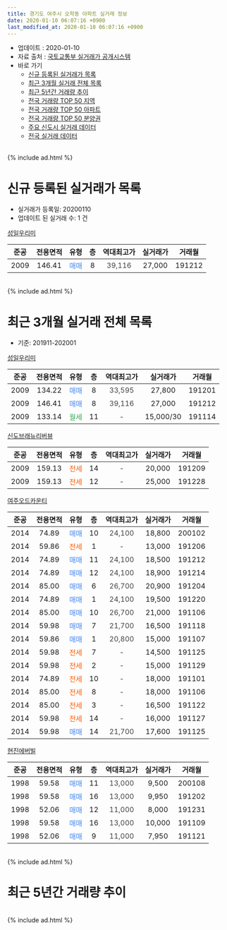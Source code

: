```yaml
---
title: 경기도 여주시 오학동 아파트 실거래 정보
date: 2020-01-10 06:07:16 +0900
last_modified_at: 2020-01-10 06:07:16 +0900
---
```


* 업데이트 : 2020-01-10
* 자료 출처 : [국토교통부 실거래가 공개시스템](http://rt.molit.go.kr)
* 바로 가기
    * [신규 등록된 실거래가 목록](#신규-등록된-실거래가-목록)
    * [최근 3개월 실거래 전체 목록](#최근-3개월-실거래-전체-목록)
    * [최근 5년간 거래량 추이](#최근-5년간-거래량-추이)
    * [전국 거래량 TOP 50 지역](https://inasie.github.io/apt-trade-info/최근-3개월-전국에서-가장-거래가-많이-발생한-지역)
    * [전국 거래량 TOP 50 아파트](https://inasie.github.io/apt-trade-info/최근-3개월-전국에서-가장-거래가-많이-발생한-아파트)
    * [전국 거래량 TOP 50 분양권](https://inasie.github.io/apt-trade-info/최근-3개월-전국에서-가장-거래가-많이-발생한-분양권)
    * [주요 신도시 실거래 데이터](https://inasie.github.io/apt-trade-info/주요-신도시)
    * [전국 실거래 데이터](https://inasie.github.io/apt-trade-info/전국)
<br>
{% include ad.html %}
<br>

# 신규 등록된 실거래가 목록
* 실거래가 등록일: 20200110
* 업데이트 된 실거래 수: 1 건


[성일우리미](https://search.naver.com/search.naver?query=%EA%B2%BD%EA%B8%B0%EB%8F%84+%EC%97%AC%EC%A3%BC%EC%8B%9C+%EC%98%A4%ED%95%99%EB%8F%99+%EC%84%B1%EC%9D%BC%EC%9A%B0%EB%A6%AC%EB%AF%B8)

|준공|전용면적|유형|층|역대최고가|실거래가|거래월|
|:---:|:---:|:---:|:---:|:---:|:---:|:---:|
|2009|146.41|<span style="color:#4285f3">매매</span>|8|<span style="color:#444444">39,116</span>|27,000|191212|


<br>
{% include ad.html %}
<br>

# 최근 3개월 실거래 전체 목록
* 기준: 201911-202001


[성일우리미](https://search.naver.com/search.naver?query=%EA%B2%BD%EA%B8%B0%EB%8F%84+%EC%97%AC%EC%A3%BC%EC%8B%9C+%EC%98%A4%ED%95%99%EB%8F%99+%EC%84%B1%EC%9D%BC%EC%9A%B0%EB%A6%AC%EB%AF%B8)

|준공|전용면적|유형|층|역대최고가|실거래가|거래월|
|:---:|:---:|:---:|:---:|:---:|:---:|:---:|
|2009|134.22|<span style="color:#4285f3">매매</span>|8|<span style="color:#444444">33,595</span>|27,800|191201|
|2009|146.41|<span style="color:#4285f3">매매</span>|8|<span style="color:#444444">39,116</span>|27,000|191212|
|2009|133.14|<span style="color:#34a853">월세</span>|11|<span style="color:#444444">-</span>|15,000/30|191114|

[신도브래뉴리버뷰](https://search.naver.com/search.naver?query=%EA%B2%BD%EA%B8%B0%EB%8F%84+%EC%97%AC%EC%A3%BC%EC%8B%9C+%EC%98%A4%ED%95%99%EB%8F%99+%EC%8B%A0%EB%8F%84%EB%B8%8C%EB%9E%98%EB%89%B4%EB%A6%AC%EB%B2%84%EB%B7%B0)

|준공|전용면적|유형|층|역대최고가|실거래가|거래월|
|:---:|:---:|:---:|:---:|:---:|:---:|:---:|
|2009|159.13|<span style="color:#ff5a00">전세</span>|14|<span style="color:#444444">-</span>|20,000|191209|
|2009|159.13|<span style="color:#ff5a00">전세</span>|12|<span style="color:#444444">-</span>|25,000|191228|

[여주오드카운티](https://search.naver.com/search.naver?query=%EA%B2%BD%EA%B8%B0%EB%8F%84+%EC%97%AC%EC%A3%BC%EC%8B%9C+%EC%98%A4%ED%95%99%EB%8F%99+%EC%97%AC%EC%A3%BC%EC%98%A4%EB%93%9C%EC%B9%B4%EC%9A%B4%ED%8B%B0)

|준공|전용면적|유형|층|역대최고가|실거래가|거래월|
|:---:|:---:|:---:|:---:|:---:|:---:|:---:|
|2014|74.89|<span style="color:#4285f3">매매</span>|10|<span style="color:#444444">24,100</span>|18,800|200102|
|2014|59.86|<span style="color:#ff5a00">전세</span>|1|<span style="color:#444444">-</span>|13,000|191206|
|2014|74.89|<span style="color:#4285f3">매매</span>|11|<span style="color:#444444">24,100</span>|18,500|191212|
|2014|74.89|<span style="color:#4285f3">매매</span>|12|<span style="color:#444444">24,100</span>|18,900|191214|
|2014|85.00|<span style="color:#4285f3">매매</span>|6|<span style="color:#444444">26,700</span>|20,900|191204|
|2014|74.89|<span style="color:#4285f3">매매</span>|1|<span style="color:#444444">24,100</span>|19,500|191220|
|2014|85.00|<span style="color:#4285f3">매매</span>|10|<span style="color:#444444">26,700</span>|21,000|191106|
|2014|59.98|<span style="color:#4285f3">매매</span>|7|<span style="color:#444444">21,700</span>|16,500|191118|
|2014|59.86|<span style="color:#4285f3">매매</span>|1|<span style="color:#444444">20,800</span>|15,000|191107|
|2014|59.98|<span style="color:#ff5a00">전세</span>|7|<span style="color:#444444">-</span>|14,500|191125|
|2014|59.98|<span style="color:#ff5a00">전세</span>|2|<span style="color:#444444">-</span>|15,000|191129|
|2014|74.89|<span style="color:#ff5a00">전세</span>|10|<span style="color:#444444">-</span>|18,000|191101|
|2014|85.00|<span style="color:#ff5a00">전세</span>|8|<span style="color:#444444">-</span>|18,000|191106|
|2014|85.00|<span style="color:#ff5a00">전세</span>|3|<span style="color:#444444">-</span>|16,500|191122|
|2014|59.98|<span style="color:#ff5a00">전세</span>|14|<span style="color:#444444">-</span>|16,000|191127|
|2014|59.98|<span style="color:#4285f3">매매</span>|14|<span style="color:#444444">21,700</span>|17,600|191125|

[현진에버빌](https://search.naver.com/search.naver?query=%EA%B2%BD%EA%B8%B0%EB%8F%84+%EC%97%AC%EC%A3%BC%EC%8B%9C+%EC%98%A4%ED%95%99%EB%8F%99+%ED%98%84%EC%A7%84%EC%97%90%EB%B2%84%EB%B9%8C)

|준공|전용면적|유형|층|역대최고가|실거래가|거래월|
|:---:|:---:|:---:|:---:|:---:|:---:|:---:|
|1998|59.58|<span style="color:#4285f3">매매</span>|11|<span style="color:#444444">13,000</span>|9,500|200108|
|1998|59.58|<span style="color:#4285f3">매매</span>|16|<span style="color:#444444">13,000</span>|9,950|191202|
|1998|52.06|<span style="color:#4285f3">매매</span>|12|<span style="color:#444444">11,000</span>|8,000|191231|
|1998|59.58|<span style="color:#4285f3">매매</span>|16|<span style="color:#444444">13,000</span>|10,000|191109|
|1998|52.06|<span style="color:#4285f3">매매</span>|9|<span style="color:#444444">11,000</span>|7,950|191121|


<br>
{% include ad.html %}
<br>

# 최근 5년간 거래량 추이


<div style="width:100%;">
    <canvas id="deal_progress" height="200"></canvas>
</div>

<script>
new Chart(document.getElementById("deal_progress"), {
    type: 'line',
    data: {
        labels: ['201501','201502','201503','201504','201505','201506','201507','201508','201509','201510','201511','201512','201601','201602','201603','201604','201605','201606','201607','201608','201609','201610','201611','201612','201701','201702','201703','201704','201705','201706','201707','201708','201709','201710','201711','201712','201801','201802','201803','201804','201805','201806','201807','201808','201809','201810','201811','201812','201901','201902','201903','201904','201905','201906','201907','201908','201909','201910','201911','201912','202001'],
        datasets: [{
            label: '매매',
            pointRadius: 1,
            data: [14, 13, 29, 16, 19, 13, 18, 24, 23, 13, 15, 10, 11, 18, 18, 21, 20, 18, 10, 19, 14, 17, 4, 11, 14, 5, 6, 9, 6, 7, 10, 6, 12, 7, 9, 5, 8, 9, 11, 9, 6, 7, 4, 4, 6, 9, 7, 8, 5, 7, 8, 4, 6, 5, 10, 7, 5, 6, 6, 8, 2],
            borderColor: "rgba(255, 201, 14, 1)",
            backgroundColor: "rgba(255, 201, 14, 0.5)",
            fill: false,
            lineTension: 0
        },{
            label: '전월세',
            pointRadius: 1,
            data: [7, 5, 8, 8, 6, 10, 7, 8, 8, 8, 3, 7, 7, 8, 7, 8, 9, 7, 6, 9, 3, 12, 4, 5, 6, 5, 4, 15, 6, 6, 3, 5, 4, 7, 3, 6, 8, 5, 6, 7, 1, 7, 10, 2, 6, 4, 8, 5, 4, 3, 3, 0, 8, 4, 2, 5, 10, 4, 7, 3, 0],
            borderColor: "rgba(0, 141, 185, 1)",
            backgroundColor: "rgba(0, 141, 185, 0.5)",
            fill: false,
            lineTension: 0
        }
        ]
    },
    options: {
        responsive: true,
        title: {
            display: false
        },
        tooltips: {
            mode: 'index',
            intersect: false
        },
        hover: {
            mode: 'nearest',
            intersect: true
        },
        scales: {
            xAxes: [{
                display: true,
                scaleLabel: {
                    display: true,
                    labelString: '년/월'
                }
            }],
            yAxes: [{
                display: true,
                ticks: {
                    suggestedMin: 0,
                },
                scaleLabel: {
                    display: true,
                    labelString: '실거래 수'
                }
            }]
        }
    }
});

</script>


<br>
{% include ad.html %}
<br>

